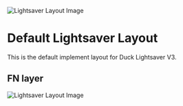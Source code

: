 ![Lightsaver Layout Image](https://i.imgur.com/kSyGao4.png)

# Default Lightsaver Layout

This is the default implement layout for Duck Lightsaver V3.

## FN layer

![Lightsaver Layout Image](https://i.imgur.com/8jIGy6o.png)
